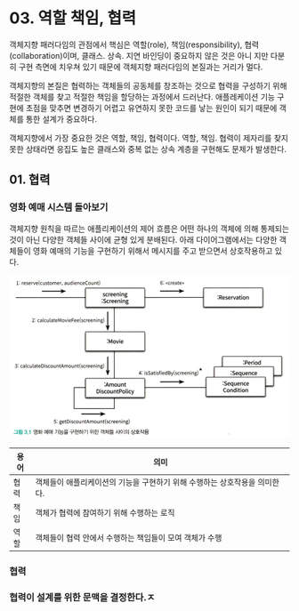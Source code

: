# 03. 역할 책임, 협력
객체지향 패러다임의 관점에서 핵심은 역할(role), 책임(responsibility), 협력(collaboration)이며, 클래스. 상속. 지연 바인딩이 중요하지 않은 것은 아니 지만 다분히 구현 측면에 치우쳐 있기 때문에 객체지향 패러다임의 본질과는 거리가 멀다.

객체지향의 본질은 협력하는 객체들의 공동체를 창조하는 것으로 협력을 구성하기 위해 적절한 객체를 찾고 적절한 책임을 할당하는 과정에서 드러난다. 애플레케이션 기능 구현에 초점을 맞추면 변경하기 어렵고 유연하지 못한 코드를 낳는 원인이 되기 때문에 객체를 통한 설계가 중요하다.

객체지향에서 가장 중요한 것은 역할, 책임, 협력이다. 역할, 책임. 협력이 제자리를 찾지 못한 상태라면 응집도 높은 클래스와 중복 없는 상속 계층을 구현해도 문제가 발생한다.

## 01. 협력
### 영화 예매 시스템 돌아보기
객체지향 원칙을 따르는 애플리케이션의 제어 흐름은 어떤 하나의 객체에 의해 통제되는 것이 아닌 다양한 객체들 사이에 균형 있게 분배된다. 아래 다이어그램에서는 다양한 객체들이 영화 예매의 기능을 구현하기 위해서 메시지를 주고 받으면서 상호작용하고 있다.

<img src="./image/그림%203.1.png">

<table>
    <thead>
        <tr>
            <th>용어</th>
            <th>의미</th>
        </tr>
    </thead>
    <tbody>
        <tr>
            <td>협력</td>
            <td>
                객체들이 애플리케이션의 기능을 구현하기 위해 수행하는 상호작용을 의미한다.
            </td>
        </tr>
        <tr>
            <td>책임</td>
            <td>
                객체가 협력에 참여하기 위해 수행하는 로직
            </td>
        </tr>
        <tr>
            <td>역할</td>
            <td>
                객체들이 협력 안에서 수행하는 책임들이 모여 객체가 수행
            </td>
        </tr>
    </tbody>
</table>

### 협력


### 협력이 설계를 위한 문맥을 결정한다.ㅈ